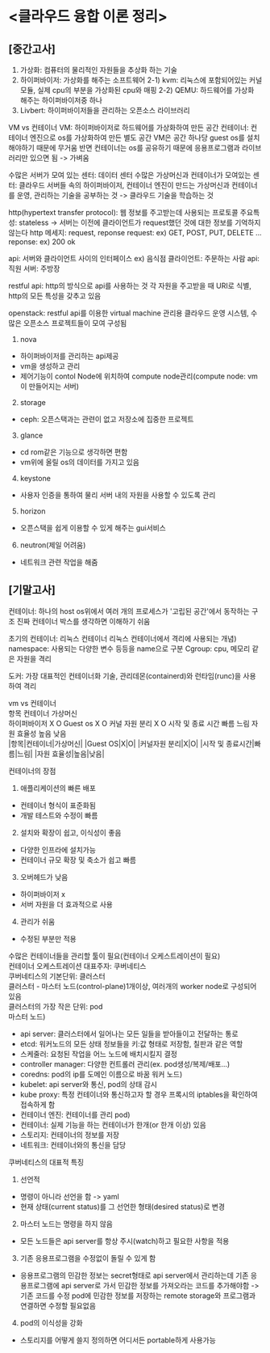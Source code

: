 <클라우드 융합 이론 정리>
===

[중간고사]
---
1. 가상화: 컴퓨터의 물리적인 자원들을 추상화 하는 기술
2. 하이퍼바이저: 가상화를 해주는 소프트웨어
2-1) kvm: 리눅스에 포함되어있는 커널 모듈, 실제 cpu의 부분을 가상화된 cpu와 매핑
2-2) QEMU: 하드웨어를 가상화 해주는 하이퍼바이저중 하나
3. Livbert: 하이퍼바이저들을 관리하는 오픈소스 라이브러리

VM vs 컨테이너
VM: 하이퍼바이저로 하드웨어를 가상화하여 만든 공간
컨테이너: 컨테이너 엔진으로 os를 가상화하여 만든 별도 공간
VM은 공간 하나당 guest os를 설치해야하기 때문에 무거움
반면 컨테이너는 os를 공유하기 때문에 응용프로그램과 라이브러리만 있으면 됨 -> 가벼움

수많은 서버가 모여 있는 센터: 데이터 센터
수많은 가상머신과 컨테이너가 모여있는 센터: 클라우드
서버들 속의 하이퍼바이저, 컨테이너 엔진이 만드는 가상머신과 컨테이너를 운영, 관리하는 기술을 공부하는 것 -> 클라우드 기술을 학습하는 것

http(hypertext transfer protocol): 웹 정보를 주고받는데 사용되는 프로토콜
주요특성: stateless -> 서버는 이전에 클라이언트가 request했던 것에 대한 정보를 기억하지 않는다
http 메세지: request, reponse
request: ex) GET, POST, PUT, DELETE ...
reponse: ex) 200 ok

api: 서버와 클라이언트 사이의 인터페이스
ex) 음식점
클라이언트: 주문하는 사람
api: 직원
서버: 주방장

restful api: http의 방식으로 api를 사용하는 것
각 자원을 주고받을 때 URI로 식별, http의 모든 특성을 갖추고 있음

openstack: restful api를 이용한 virtual machine 관리용 클라우드 운영 시스템, 수많은 오픈소스 프로젝트들이 모여 구성됨
1) nova
- 하이퍼바이저를 관리하는 api제공
- vm을 생성하고 관리
- 제어기능이 contol Node에 위치하여 compute node관리(compute node: vm이 만들어지는 서버)
2) storage
- ceph: 오픈스택과는 관련이 없고 저장소에 집중한 프로젝트
3) glance
- cd rom같은 기능으로 생각하면 편함
- vm위에 올릴 os의 데이터를 가지고 있음
4) keystone
- 사용자 인증을 통하여 물리 서버 내의 자원을 사용할 수 있도록 관리
5) horizon
- 오픈스택을 쉽게 이용할 수 있게 해주는 gui서비스
6) neutron(제일 어려움)
- 네트워크 관련 작업을 해줌

[기말고사]
---
컨테이너: 하나의 host os위에서 여러 개의 프로세스가 '고립된 공간'에서 동작하는 구조
진짜 컨테이너 박스를 생각하면 이해하기 쉬움

초기의 컨테이너: 리눅스 컨테이너
리눅스 컨테이너에서 격리에 사용되는 개념)
namespace: 사용되는 다양한 변수 등등을 name으로 구분
Cgroup: cpu, 메모리 같은 자원을 격리

도커: 가장 대표적인 컨테이너화 기술, 관리데몬(containerd)와 런타임(runc)을 사용하여 격리

vm vs 컨테이너<br>
    항목         컨테이너      가상머신  
하이퍼바이저         X            O 
Guest os            X            O
커널 자원 분리       X            O
시작 및 종료 시간   빠름          느림
자원 효율성         높음          낮음
<br>
|항목|컨테이너|가상머신|
|Guest OS|X|O|
|커널자원 분리|X|O|
|시작 및 종료시간|빠름|느림|
|자원 효율성|높음|낮음|

컨테이너의 장점
1) 애플리케이션의 빠른 배포
- 컨테이너 형식이 표준화됨
- 개발 테스트와 수정이 빠름
2) 설치와 확장이 쉽고, 이식성이 좋음
- 다양한 인프라에 설치가능
- 컨테이너 규모 확장 및 축소가 쉽고 빠름
3) 오버헤드가 낮음
- 하이퍼바이저 x
- 서버 자원을 더 효과적으로 사용
4) 관리가 쉬움
- 수정된 부분만 적용

수많은 컨테이너들을 관리할 툴이 필요(컨테이너 오케스트레이션이 필요)<br>
컨테이너 오케스트레이션 대표주자: 쿠버네티스<br>
쿠버네티스의 기본단위: 클러스터<br>
클러스터 - 마스터 노드(control-plane)1개이상, 여러개의 worker node로 구성되어있음<br>
클러스터의 가장 작은 단위: pod<br>
마스터 노드)
- api server: 클러스터에서 일어나는 모든 일들을 받아들이고 전달하는 통로
- etcd: 워커노드의 모든 상태 정보들을 키:값 형태로 저장함, 칠판과 같은 역할
- 스케줄러: 요청된 작업을 어느 노드에 배치시킬지 결정
- controller manager: 다양한 컨트롤러 관리(ex. pod생성/복제/배포...)
- coredns: pod의 ip를 도메인 이름으로 바꿈
워커 노드)
- kubelet: api server와 통신, pod의 상태 감시
- kube proxy: 특정 컨테이너와 통신하고자 할 경우 프록시의 iptables을 확인하여 접속하게 함
- 컨테이너 엔진: 컨테이너를 관리
pod)
- 컨테이너: 실제 기능을 하는 컨테이너가 한개(or 한개 이상) 있음
- 스토리지: 컨테이너의 정보를 저장
- 네트워크: 컨테이너와의 통신을 담당

쿠버네티스의 대표적 특징
1) 선언적
- 명령이 아니라 선언을 함 -> yaml
- 현재 상태(current status)를 그 선언한 형태(desired status)로 변경
2) 마스터 노드는 명령을 하지 않음
- 모든 노드들은 api server를 항상 주시(watch)하고 필요한 사항을 적용
3) 기존 응용프로그램을 수정없이 돌릴 수 있게 함
- 응용프로그램의 민감한 정보는 secret형태로 api server에서 관리하는데 기존 응용프로그램에 api server로 
가서 민감한 정보를 가져오라는 코드를 추가해야함 -> 기존 코드를 수정
pod에 민감한 정보를 저장하는 remote storage와 프로그램과 연결하면 수정할 필요없음
4) pod의 이식성을 강화
- 스토리지를 어떻게 쓸지 정의하면 어디서든 portable하게 사용가능
